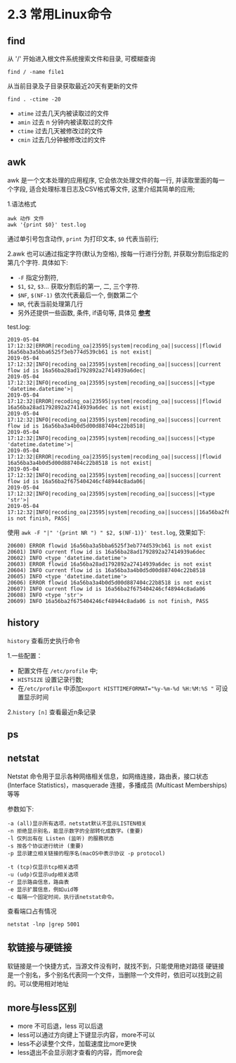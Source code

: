 # 2.3 常用Linux命令

## find
从 '/' 开始进入根文件系统搜索文件和目录, 可模糊查询

    find / -name file1 
从当前目录及子目录获取最近20天有更新的文件

    find . -ctime -20 
- `atime` 过去几天内被读取过的文件
- `amin` 过去 n 分钟内被读取过的文件
- `ctime` 过去几天被修改过的文件
- `cmin` 过去几分钟被修改过的文件

## awk

awk 是一个文本处理的应用程序, 它会依次处理文件的每一行, 并读取里面的每一个字段, 
适合处理标准日志及CSV格式等文件, 这里介绍其简单的应用;

1.语法格式

    awk 动作 文件
    awk '{print $0}' test.log
    
通过单引号包含动作, `print` 为打印文本, `$0` 代表当前行;

2.awk 也可以通过指定字符(默认为空格), 按每一行进行分割, 并获取分割后指定的第几个字符. 具体如下:

- `-F` 指定分割符, 
- `$1`, `$2`, `$3`... 获取分割后的第一, 二, 三个字符. 
- `$NF`, `$(NF-1)` 依次代表最后一个, 倒数第二个
- `NR`, 代表当前处理第几行
- 另外还提供一些函数, 条件, if语句等, 具体见 **[参考](http://www.ruanyifeng.com/blog/2018/11/awk.html)**

test.log:
    
    2019-05-04 17:12:32|ERROR|recoding_oa|23595|system|recoding_oa||success||flowid 16a56ba3a5bba6525f3eb774d539cb61 is not exist|
    2019-05-04 17:12:32|INFO|recoding_oa|23595|system|recoding_oa||success||current flow id is 16a56ba28ad1792892a27414939a6dec|
    2019-05-04 17:12:32|INFO|recoding_oa|23595|system|recoding_oa||success||<type 'datetime.datetime'>|
    2019-05-04 17:12:32|ERROR|recoding_oa|23595|system|recoding_oa||success||flowid 16a56ba28ad1792892a27414939a6dec is not exist|
    2019-05-04 17:12:32|INFO|recoding_oa|23595|system|recoding_oa||success||current flow id is 16a56ba3a4b0d5d00d887404c22b8518|
    2019-05-04 17:12:32|INFO|recoding_oa|23595|system|recoding_oa||success||<type 'datetime.datetime'>|
    2019-05-04 17:12:32|ERROR|recoding_oa|23595|system|recoding_oa||success||flowid 16a56ba3a4b0d5d00d887404c22b8518 is not exist|
    2019-05-04 17:12:32|INFO|recoding_oa|23595|system|recoding_oa||success||current flow id is 16a56ba2f675404246cf48944c8ada06|
    2019-05-04 17:12:32|INFO|recoding_oa|23595|system|recoding_oa||success||<type 'str'>|
    2019-05-04 17:12:32|INFO|recoding_oa|23595|system|recoding_oa||success||16a56ba2f675404246cf48944c8ada06 is not finish, PASS|
        
使用 `awk -F "|" '{print NR ") " $2, $(NF-1)}' test.log`, 效果如下:

    20600) ERROR flowid 16a56ba3a5bba6525f3eb774d539cb61 is not exist
    20601) INFO current flow id is 16a56ba28ad1792892a27414939a6dec
    20602) INFO <type 'datetime.datetime'>
    20603) ERROR flowid 16a56ba28ad1792892a27414939a6dec is not exist
    20604) INFO current flow id is 16a56ba3a4b0d5d00d887404c22b8518
    20605) INFO <type 'datetime.datetime'>
    20606) ERROR flowid 16a56ba3a4b0d5d00d887404c22b8518 is not exist
    20607) INFO current flow id is 16a56ba2f675404246cf48944c8ada06
    20608) INFO <type 'str'>
    20609) INFO 16a56ba2f675404246cf48944c8ada06 is not finish, PASS

## history
`history` 查看历史执行命令

1.一些配置：
- 配置文件在 `/etc/profile` 中;
- `HISTSIZE` 设置记录行数;
- 在`/etc/profile` 中添加`export HISTTIMEFORMAT="%y-%m-%d %H:%M:%S "` 可设置显示时间
 
2.`history [n]` 查看最近n条记录

## ps


## netstat
Netstat 命令用于显示各种网络相关信息，如网络连接，路由表，接口状态 (Interface Statistics)，masquerade 连接，多播成员 (Multicast Memberships) 等等

参数如下:
    
    -a (all)显示所有选项，netstat默认不显示LISTEN相关
    -n 拒绝显示别名，能显示数字的全部转化成数字。(重要)
    -l 仅列出有在 Listen (监听) 的服務状态
    -s 按各个协议进行统计 (重要)
    -p 显示建立相关链接的程序名(macOS中表示协议 -p protocol)
    
    -t (tcp)仅显示tcp相关选项
    -u (udp)仅显示udp相关选项
    -r 显示路由信息，路由表
    -e 显示扩展信息，例如uid等
    -c 每隔一个固定时间，执行该netstat命令。
 
 
查看端口占有情况

    netstat -lnp |grep 5001
    
## 软链接与硬链接

软链接是一个快捷方式，当源文件没有时，就找不到，只能使用绝对路径
硬链接是一个别名，多个别名代表同一个文件，当删除一个文件时，依旧可以找到之前的。可以使用相对地址

## more与less区别

- more 不可后退，less 可以后退
- less可以通过方向键上下键显示内容，more不可以
- less不必读整个文件，加载速度比more更快
- less退出不会显示刚才查看的内容，而more会
